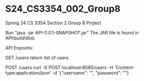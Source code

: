# S24_CS3354_002_Group8
Spring 24 CS 3354 Section 2 Group 8 Project

Run "java -jar API-0.0.1-SNAPSHOT.jar" 
The JAR file is found in API\build\libs\

API Enpoints:

GET /users
return list of users

POST /users
curl -X POST localhost:8080/users -H 'Content-type:application/json' -d '{"username": "<new username>", "password": "<new password>"}